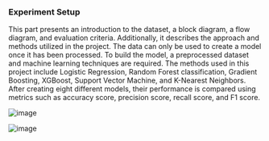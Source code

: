 ### Experiment Setup
This part presents an introduction to the dataset, a block diagram, a flow diagram, and evaluation criteria. Additionally, it describes the approach and methods utilized in 
the project.
The data can only be used to create a model once it has been processed. To build the model, a preprocessed dataset and machine learning techniques are required. The methods 
used in this project include Logistic Regression, Random Forest classification, Gradient Boosting, XGBoost, Support Vector Machine, and K-Nearest Neighbors. After creating 
eight different models, their performance is compared using metrics such as accuracy score, precision score, recall score, and F1 score. 

![image](https://github.com/saichaithanya6/Stroke-Prediction-through-Machine-Learning/assets/111531760/c5e587c8-02a3-441d-af62-b3fbc74ad216)

![image](https://github.com/saichaithanya6/Stroke-Prediction-through-Machine-Learning/assets/111531760/040fbe91-f98a-41d7-98a5-27624e68f356)

